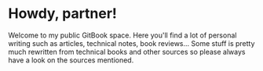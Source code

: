 # Howdy, partner!

Welcome to my public GitBook space. Here you'll find a lot of personal writing such as articles, technical notes, book reviews... Some stuff is pretty much rewritten from technical books and other sources so please always have a look on the sources mentioned.




